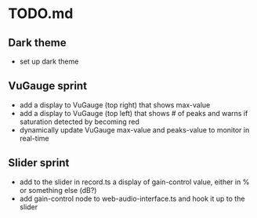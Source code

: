 # TODO.md

## Dark theme
* set up dark theme

## VuGauge sprint
* add a display to VuGauge (top right) that shows max-value
* add a display to VuGauge (top left) that shows # of peaks and warns if saturation detected by becoming red 
* dynamically update VuGauge max-value and peaks-value to monitor in real-time

## Slider sprint
* add to the slider in record.ts a display of gain-control value, either in % or something else (dB?) 
* add gain-control node to web-audio-interface.ts and hook it up to the slider
